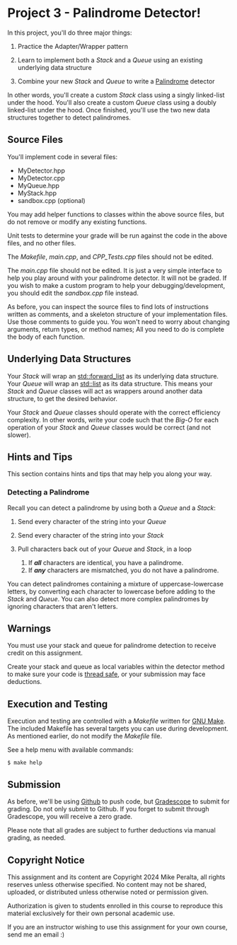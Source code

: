
# Project 3 - Palindrome Detector!

In this project, you'll do three major things:

1. Practice the Adapter/Wrapper pattern

2. Learn to implement both a *Stack* and a *Queue* using an existing underlying data structure

3. Combine your new *Stack* and *Queue* to write a [Palindrome](https://en.wikipedia.org/wiki/Palindrome) detector

In other words, you'll create a custom *Stack* class using a singly linked-list under the hood. You'll also create a custom *Queue* class using a doubly linked-list under the hood. Once finished, you'll use the two new data structures together to detect palindromes.

## Source Files

You'll implement code in several files:

* MyDetector.hpp
* MyDetector.cpp
* MyQueue.hpp
* MyStack.hpp
* sandbox.cpp (optional)

You may add helper functions to classes within the above source files, but do not remove or modify any existing functions.

Unit tests to determine your grade will be run against the code in the above files, and no other files.

The *Makefile*, *main.cpp*, and *CPP_Tests.cpp* files should not be edited.

The *main.cpp* file should not be edited. It is just a very simple interface to help you play around with your palindrome detector. It will not be graded. If you wish to make a custom program to help your debugging/development, you should edit the *sandbox.cpp* file instead.

As before, you can inspect the source files to find lots of instructions written as comments, and a skeleton structure of your implementation files. Use those comments to guide you. You won't need to worry about changing arguments, return types, or method names; All you need to do is complete the body of each function.

## Underlying Data Structures

Your *Stack* will wrap an [std::forward_list](https://en.cppreference.com/w/cpp/container/forward_list) as its underlying data structure. Your *Queue* will wrap an [std::list](https://en.cppreference.com/w/cpp/container/list) as its data structure. This means your *Stack* and *Queue* classes will act as wrappers around another data structure, to get the desired behavior.

Your *Stack* and *Queue* classes should operate with the correct efficiency complexity. In other words, write your code such that the *Big-O* for each operation of your *Stack* and *Queue* classes would be correct (and not slower).

## Hints and Tips

This section contains hints and tips that may help you along your way.

### Detecting a Palindrome

Recall you can detect a palindrome by using both a *Queue* and a *Stack*:

1. Send every character of the string into your *Queue*

2. Send every character of the string into your *Stack*

3. Pull characters back out of your *Queue* and *Stack*, in a loop

    1. If ***all*** characters are identical, you have a palindrome.
    2. If ***any*** characters are mismatched, you do not have a palindrome.

You can detect palindromes containing a mixture of uppercase-lowercase letters, by converting each character to lowercase before adding to the *Stack* and *Queue*. You can also detect more complex palindromes by ignoring characters that aren't letters.

## Warnings

You must use your stack and queue for palindrome detection to receive credit on this assignment.

Create your stack and queue as local variables within the detector method to make sure your code is [thread safe](https://en.wikipedia.org/wiki/Thread_safety), or your submission may face deductions.

## Execution and Testing

Execution and testing are controlled with a *Makefile* written for [GNU Make](https://www.gnu.org/software/make/). The included Makefile has several targets you can use during development. As mentioned earlier, do not modify the *Makefile* file.

See a help menu with available commands:
```console
$ make help
```

## Submission

As before, we'll be using [Github](https://github.com/) to push code, but [Gradescope](https://www.gradescope.com/) to submit for grading. Do not only submit to Github. If you forget to submit through Gradescope, you will receive a zero grade.

Please note that all grades are subject to further deductions via manual grading, as needed.

## Copyright Notice

This assignment and its content are Copyright 2024 Mike Peralta, all rights reserves unless otherwise specified. No content may not be shared, uploaded, or distributed unless otherwise noted or permission given.

Authorization is given to students enrolled in this course to reproduce this material exclusively for their own personal academic use.

If you are an instructor wishing to use this assignment for your own course, send me an email :)




